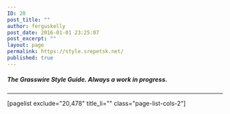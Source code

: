 ```yaml
---
ID: 20
post_title: ""
author: ferguskelly
post_date: 2016-01-01 23:25:07
post_excerpt: ""
layout: page
permalink: https://style.srepetsk.net/
published: true
---
```

<h5>The Grasswire Style Guide. Always a work in progress.</h5>

<hr />

[pagelist exclude="20,478" title_li="" class="page-list-cols-2"]